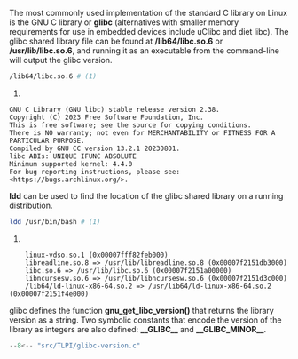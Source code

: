 The most commonly used implementation of the standard C library on Linux is the GNU C library or **glibc** (alternatives with smaller memory requirements for use in embedded devices include uClibc and diet libc).
The glibc shared library file can be found at **/lib64/libc.so.6** or **/usr/lib/libc.so.6**, and running it as an executable from the command-line will output the glibc version.

```sh
/lib64/libc.so.6 # (1)
```

1. 
``` title="Output" hl_lines="1"
GNU C Library (GNU libc) stable release version 2.38.
Copyright (C) 2023 Free Software Foundation, Inc.
This is free software; see the source for copying conditions.
There is NO warranty; not even for MERCHANTABILITY or FITNESS FOR A
PARTICULAR PURPOSE.
Compiled by GNU CC version 13.2.1 20230801.
libc ABIs: UNIQUE IFUNC ABSOLUTE
Minimum supported kernel: 4.4.0
For bug reporting instructions, please see:
<https://bugs.archlinux.org/>.
```

**ldd** can be used to find the location of the glibc shared library on a running distribution.

```sh
ldd /usr/bin/bash # (1)
```

1. 
``` title="Output" hl_lines="3"
	linux-vdso.so.1 (0x00007fff82feb000)
	libreadline.so.8 => /usr/lib/libreadline.so.8 (0x00007f2151db3000)
	libc.so.6 => /usr/lib/libc.so.6 (0x00007f2151a00000)
	libncursesw.so.6 => /usr/lib/libncursesw.so.6 (0x00007f2151d3c000)
	/lib64/ld-linux-x86-64.so.2 => /usr/lib64/ld-linux-x86-64.so.2 (0x00007f2151f4e000)
```

glibc defines the function **gnu\_get\_libc\_version()** that returns the library version as a string.
Two symbolic constants that encode the version of the library as integers are also defined: **\_\_GLIBC\_\_** and **\_\_GLIBC\_MINOR\_\_**.

```c
--8<-- "src/TLPI/glibc-version.c"
```